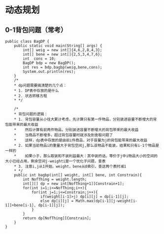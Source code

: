 # 动态规划

## 0-1背包问题（常考）

    public class BagDP {
        public static void main(String[] args) {
            int[] weig = new int[]{4,6,2,8,4,3};
            int[] bene = new int[]{2,5,3,4,7,6};
            int  cons = 10;
            BagDP bdp = new BagDP();
            int res = bdp.bagbp(weig,bene,cons);
            System.out.println(res);
        }
        /*
        * dp问题需要搞清楚的几个点：
        * 1. DP表中存放的是什么
        * 2. 状态转移方程
        * */

        /*
        * 背包问题的逻辑：
        * 1. 背包容量从小往大累计考虑，先计算只有第一件物品，分别装进容量不断增大的背包能带来的最大收益
        *    然后计算有前两件物品，分别装进容量不断增大的背包带来的最大收益
        *    当商品不断增多，超过背包容量时就涉及到舍取问题了
        *    这样，dp表中存放的是由前i件商品，对于容量为j的背包能带来的最大收益
        * 2. 如果当前物品i的重量大于背包空间j,那么该物品不能装，结果和只有i-1个物品是一样的
        *    如果小于，那么取装和不装利益最大：其中装的话，等价于j中i物品大小的空间的大小已经占用，剩余空间j-weighti是一个优化子问题，查表
        * 3. 注意i,j从1开始，weight，bene从0索引，查这两个表时减1
        * */
        public int bagbp(int[] weight, int[] bene, int Constrain){
            int NofThing = weight.length;
            int[][] dp = new int[NofThing+1][Constrain+1];
            for(int i=1;i<=NofThing;i++){
                for(int j=1;j<=Constrain;j++){
                    if(weight[i-1]>j) dp[i][j] = dp[i-1][j];
                    else dp[i][j] = Math.max(dp[i-1][j-weight[i-1]]+bene[i-1], dp[i-1][j]);
                }
            }
            return dp[NofThing][Constrain];
        }
    }
